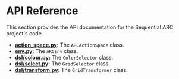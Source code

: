 # API Reference

This section provides the API documentation for the Sequential ARC project's code.

* **[action_space.py](./action_space.md):** The `ARCActionSpace` class.
* **[env.py](./env.md):** The `ARCEnv` class.
* **[dsl/colour.py](./dsl/colour.md):** The `ColorSelector` class.
* **[dsl/select.py](./dsl/select.md):** The `GridSelector` class.
* **[dsl/transform.py](./dsl/transform.md):** The `GridTransformer` class.
